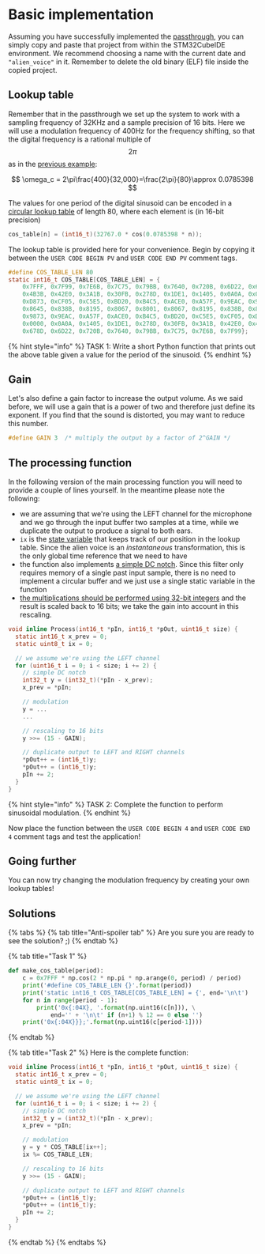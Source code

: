 # Basic implementation

Assuming you have successfully implemented the [passthrough](../../audio-peripherals/passthrough/), you can simply copy and paste that project from within the STM32CubeIDE environment. We recommend choosing a name with the current date and `"alien_voice"` in it. Remember to delete the old binary \(ELF\) file inside the copied project.

## Lookup table

Remember that in the passthrough we set up the system to work with a sampling frequency of 32KHz and a sample precision of 16 bits. Here we will use a modulation frequency of 400Hz for the frequency shifting, so that the digital frequency is a rational multiple of $$2\pi$$as in the [previous example](../../real-world-dsp/code-efficiency.md#lookup):

$$
\omega_c = 2\pi\frac{400}{32,000}=\frac{2\pi}{80}\approx 0.0785398
$$

The values for one period of the digital sinusoid can be encoded in a [circular lookup table](../../real-world-dsp/code-efficiency.md#lookup) of length 80, where each element is \(in 16-bit precision\)

```c
cos_table[n] = (int16_t)(32767.0 * cos(0.0785398 * n));
```

The lookup table is provided here for your convenience. Begin by copying it between the `USER CODE BEGIN PV` and `USER CODE END PV` comment tags.

```c
#define COS_TABLE_LEN 80
static int16_t COS_TABLE[COS_TABLE_LEN] = {
    0x7FFF, 0x7F99, 0x7E6B, 0x7C75, 0x79BB, 0x7640, 0x720B, 0x6D22, 0x678D, 0x6154, 0x5A81, 0x5320, 
    0x4B3B, 0x42E0, 0x3A1B, 0x30FB, 0x278D, 0x1DE1, 0x1405, 0x0A0A, 0x0000, 0xF5F6, 0xEBFB, 0xE21F, 
    0xD873, 0xCF05, 0xC5E5, 0xBD20, 0xB4C5, 0xACE0, 0xA57F, 0x9EAC, 0x9873, 0x92DE, 0x8DF5, 0x89C0, 
    0x8645, 0x838B, 0x8195, 0x8067, 0x8001, 0x8067, 0x8195, 0x838B, 0x8645, 0x89C0, 0x8DF5, 0x92DE, 
    0x9873, 0x9EAC, 0xA57F, 0xACE0, 0xB4C5, 0xBD20, 0xC5E5, 0xCF05, 0xD873, 0xE21F, 0xEBFB, 0xF5F6, 
    0x0000, 0x0A0A, 0x1405, 0x1DE1, 0x278D, 0x30FB, 0x3A1B, 0x42E0, 0x4B3B, 0x5320, 0x5A81, 0x6154, 
    0x678D, 0x6D22, 0x720B, 0x7640, 0x79BB, 0x7C75, 0x7E6B, 0x7F99};
```

{% hint style="info" %}
TASK 1: Write a short Python function that prints out the above table given a value for the period of the sinusoid.
{% endhint %}

## Gain

Let's also define a gain factor to increase the output volume. As we said before, we will use a gain that is a power of two and therefore just define its exponent. If you find that the sound is distorted, you may want to reduce this number.

```c
#define GAIN 3  /* multiply the output by a factor of 2^GAIN */
```

## The processing function <a id="effect"></a>

In the following version of the main processing function you will need to provide a couple of lines yourself. In the meantime please note the following:

* we are assuming that we're using the LEFT channel for the microphone and we go through the input buffer two samples at a time, while we duplicate the output to produce a signal to both ears.
* `ix` is the [state variable](../../real-world-dsp/code-efficiency.md#state_var) that keeps track of our position in the lookup table. Since the alien voice is an _instantaneous_ transformation, this is the only global time reference that we need to have
* the function also implements [a simple DC notch](../../real-world-dsp/signal-levels.md#removing_dc). Since this filter only requires memory of a single past input sample, there is no need to implement a circular buffer and we just use a single static variable in the function
* [the multiplications should be performed using 32-bit integers](../../real-world-dsp/code-efficiency.md#float) and the result is scaled back to 16 bits; we take the gain into account in this rescaling.

```c
void inline Process(int16_t *pIn, int16_t *pOut, uint16_t size) {
  static int16_t x_prev = 0;
  static uint8_t ix = 0;

  // we assume we're using the LEFT channel
  for (uint16_t i = 0; i < size; i += 2) {
    // simple DC notch
    int32_t y = (int32_t)(*pIn - x_prev);
    x_prev = *pIn;

    // modulation
    y = ...
    ...

    // rescaling to 16 bits
    y >>= (15 - GAIN);

    // duplicate output to LEFT and RIGHT channels
    *pOut++ = (int16_t)y;
    *pOut++ = (int16_t)y;
    pIn += 2;
  }
}
```

{% hint style="info" %}
TASK 2: Complete the function to perform sinusoidal modulation.
{% endhint %}

Now place the function between the `USER CODE BEGIN 4` and `USER CODE END 4` comment tags and test the application!

## Going further

You can now try changing the modulation frequency by creating your own lookup tables!

## Solutions

{% tabs %}
{% tab title="Anti-spoiler tab" %}
Are you sure you are ready to see the solution? ;\)
{% endtab %}

{% tab title="Task 1" %}
```python
def make_cos_table(period):
    c = 0x7FFF * np.cos(2 * np.pi * np.arange(0, period) / period)
    print('#define COS_TABLE_LEN {}'.format(period))
    print('static int16_t COS_TABLE[COS_TABLE_LEN] = {', end='\n\t')
    for n in range(period - 1):
        print('0x{:04X}, '.format(np.uint16(c[n])), \
            end='' + '\n\t' if (n+1) % 12 == 0 else '')
    print('0x{:04X}}};'.format(np.uint16(c[period-1])))
```
{% endtab %}

{% tab title="Task 2" %}
Here is the complete function:

```c
void inline Process(int16_t *pIn, int16_t *pOut, uint16_t size) {
  static int16_t x_prev = 0;
  static uint8_t ix = 0;

  // we assume we're using the LEFT channel
  for (uint16_t i = 0; i < size; i += 2) {
    // simple DC notch
    int32_t y = (int32_t)(*pIn - x_prev);
    x_prev = *pIn;

    // modulation
    y = y * COS_TABLE[ix++];
    ix %= COS_TABLE_LEN;

    // rescaling to 16 bits
    y >>= (15 - GAIN);

    // duplicate output to LEFT and RIGHT channels
    *pOut++ = (int16_t)y;
    *pOut++ = (int16_t)y;
    pIn += 2;
  }
}
```
{% endtab %}
{% endtabs %}

